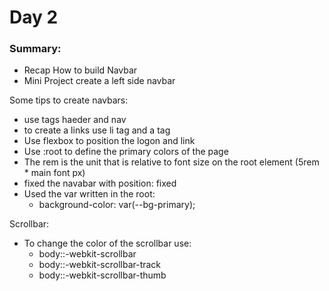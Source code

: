# Day 2

### Summary: 
* Recap How to build Navbar
* Mini Project create a left side navbar

Some tips to create navbars:
* use tags haeder and nav
* to create a links use li tag and a tag 
* Use flexbox to position the logon and link
* Use :root to define the primary colors of the page
* The rem is the unit that is relative to font size on the root element (5rem * main font px)
* fixed the navabar with position: fixed
* Used the var written in the root:
  * background-color: var(--bg-primary);


Scrollbar:
* To change the color of the scrollbar use:
  * body::-webkit-scrollbar 
  * body::-webkit-scrollbar-track 
  * body::-webkit-scrollbar-thumb 